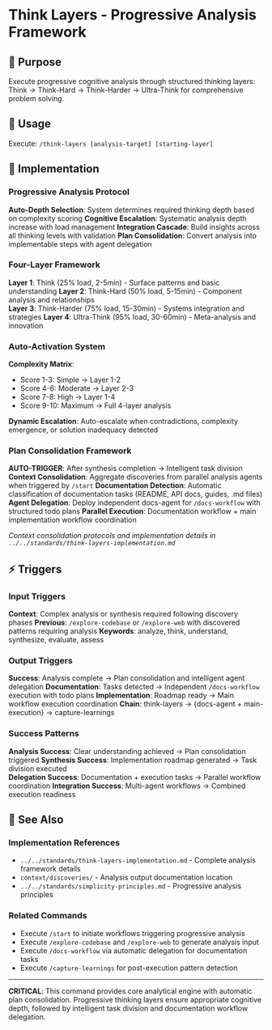 # Think Layers - Progressive Analysis Framework

## 🎯 Purpose
Execute progressive cognitive analysis through structured thinking layers: Think → Think-Hard → Think-Harder → Ultra-Think for comprehensive problem solving.

## 🚀 Usage
Execute: `/think-layers [analysis-target] [starting-layer]`

## 🔧 Implementation

### Progressive Analysis Protocol
**Auto-Depth Selection**: System determines required thinking depth based on complexity scoring
**Cognitive Escalation**: Systematic analysis depth increase with load management
**Integration Cascade**: Build insights across all thinking levels with validation
**Plan Consolidation**: Convert analysis into implementable steps with agent delegation

### Four-Layer Framework
**Layer 1**: Think (25% load, 2-5min) - Surface patterns and basic understanding
**Layer 2**: Think-Hard (50% load, 5-15min) - Component analysis and relationships  
**Layer 3**: Think-Harder (75% load, 15-30min) - Systems integration and strategies
**Layer 4**: Ultra-Think (95% load, 30-60min) - Meta-analysis and innovation

### Auto-Activation System
**Complexity Matrix**:
- Score 1-3: Simple → Layer 1-2
- Score 4-6: Moderate → Layer 2-3  
- Score 7-8: High → Layer 1-4
- Score 9-10: Maximum → Full 4-layer analysis

**Dynamic Escalation**: Auto-escalate when contradictions, complexity emergence, or solution inadequacy detected

### Plan Consolidation Framework
**AUTO-TRIGGER**: After synthesis completion → Intelligent task division
**Context Consolidation**: Aggregate discoveries from parallel analysis agents when triggered by `/start`
**Documentation Detection**: Automatic classification of documentation tasks (README, API docs, guides, .md files)
**Agent Delegation**: Deploy independent docs-agent for `/docs-workflow` with structured todo plans
**Parallel Execution**: Documentation workflow + main implementation workflow coordination

*Context consolidation protocols and implementation details in `../../standards/think-layers-implementation.md`*

## ⚡ Triggers

### Input Triggers
**Context**: Complex analysis or synthesis required following discovery phases
**Previous**: `/explore-codebase` or `/explore-web` with discovered patterns requiring analysis
**Keywords**: analyze, think, understand, synthesize, evaluate, assess

### Output Triggers
**Success**: Analysis complete → Plan consolidation and intelligent agent delegation
**Documentation**: Tasks detected → Independent `/docs-workflow` execution with todo plans
**Implementation**: Roadmap ready → Main workflow execution coordination
**Chain**: think-layers → {docs-agent + main-execution} → capture-learnings

### Success Patterns
**Analysis Success**: Clear understanding achieved → Plan consolidation triggered
**Synthesis Success**: Implementation roadmap generated → Task division executed  
**Delegation Success**: Documentation + execution tasks → Parallel workflow coordination
**Integration Success**: Multi-agent workflows → Combined execution readiness

## 🔗 See Also

### Implementation References
- `../../standards/think-layers-implementation.md` - Complete analysis framework details
- `context/discoveries/` - Analysis output documentation location
- `../../standards/simplicity-principles.md` - Progressive analysis principles

### Related Commands
- Execute `/start` to initiate workflows triggering progressive analysis
- Execute `/explore-codebase` and `/explore-web` to generate analysis input
- Execute `/docs-workflow` via automatic delegation for documentation tasks
- Execute `/capture-learnings` for post-execution pattern detection

---

**CRITICAL**: This command provides core analytical engine with automatic plan consolidation. Progressive thinking layers ensure appropriate cognitive depth, followed by intelligent task division and documentation workflow delegation.